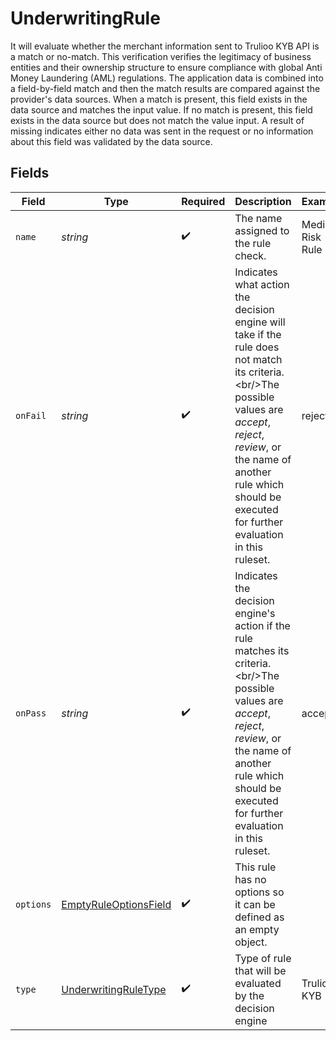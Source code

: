 # UnderwritingRule

It will evaluate whether the merchant information sent to Trulioo KYB API is a match or no-match. This verification verifies the legitimacy of business entities and their ownership structure to ensure compliance with global Anti Money Laundering (AML) regulations. The application data is combined into a field-by-field match and then the match results are compared against the provider's data sources. When a match is present, this field exists in the data source and matches the input value. If no match is present, this field exists in the data source but does not match the value input. A result of missing indicates either no data was sent in the request or no information about this field was validated by the data source.


## Fields

| Field                                                                                                                                                                                                                                            | Type                                                                                                                                                                                                                                             | Required                                                                                                                                                                                                                                         | Description                                                                                                                                                                                                                                      | Example                                                                                                                                                                                                                                          |
| ------------------------------------------------------------------------------------------------------------------------------------------------------------------------------------------------------------------------------------------------ | ------------------------------------------------------------------------------------------------------------------------------------------------------------------------------------------------------------------------------------------------ | ------------------------------------------------------------------------------------------------------------------------------------------------------------------------------------------------------------------------------------------------ | ------------------------------------------------------------------------------------------------------------------------------------------------------------------------------------------------------------------------------------------------ | ------------------------------------------------------------------------------------------------------------------------------------------------------------------------------------------------------------------------------------------------ |
| `name`                                                                                                                                                                                                                                           | *string*                                                                                                                                                                                                                                         | :heavy_check_mark:                                                                                                                                                                                                                               | The name assigned to the rule check.                                                                                                                                                                                                             | Medium Risk Rule                                                                                                                                                                                                                                 |
| `onFail`                                                                                                                                                                                                                                         | *string*                                                                                                                                                                                                                                         | :heavy_check_mark:                                                                                                                                                                                                                               | Indicates what action the decision engine will take if the rule does not match its criteria.\<br/>The possible values are *accept*, *reject*, *review*, or the name of another rule which should be executed for further evaluation in this ruleset. | reject                                                                                                                                                                                                                                           |
| `onPass`                                                                                                                                                                                                                                         | *string*                                                                                                                                                                                                                                         | :heavy_check_mark:                                                                                                                                                                                                                               | Indicates the decision engine's action if the rule matches its criteria.\<br/>The possible values are *accept*, *reject*, *review*, or the name of another rule which should be executed for further evaluation in this ruleset.                 | accept                                                                                                                                                                                                                                           |
| `options`                                                                                                                                                                                                                                        | [EmptyRuleOptionsField](../../models/shared/EmptyRuleOptionsField.md)                                                                                                                                                                            | :heavy_check_mark:                                                                                                                                                                                                                               | This rule has no options so it can be defined as an empty object.                                                                                                                                                                                |                                                                                                                                                                                                                                                  |
| `type`                                                                                                                                                                                                                                           | [UnderwritingRuleType](../../models/shared/UnderwritingRuleType.md)                                                                                                                                                                              | :heavy_check_mark:                                                                                                                                                                                                                               | Type of rule that will be evaluated by the decision engine                                                                                                                                                                                       | Trulioo KYB                                                                                                                                                                                                                                      |